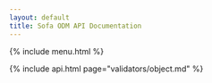 ```yaml
---
layout: default
title: Sofa ODM API Documentation
---
```


{% include menu.html %}

{% include api.html page="validators/object.md" %}
